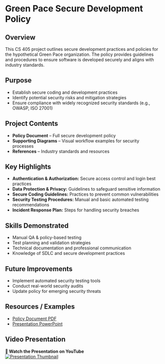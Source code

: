 # Green Pace Secure Development Policy

## Overview
This CS 405 project outlines secure development practices and policies for the hypothetical Green Pace organization. The policy provides guidelines and procedures to ensure software is developed securely and aligns with industry standards.

## Purpose
- Establish secure coding and development practices  
- Identify potential security risks and mitigation strategies  
- Ensure compliance with widely recognized security standards (e.g., OWASP, ISO 27001)  

## Project Contents
- **Policy Document** – Full secure development policy  
- **Supporting Diagrams** – Visual workflow examples for security processes  
- **References** – Industry standards and resources  

## Key Highlights
- **Authentication & Authorization:** Secure access control and login best practices  
- **Data Protection & Privacy:** Guidelines to safeguard sensitive information  
- **Secure Coding Guidelines:** Practices to prevent common vulnerabilities  
- **Security Testing Procedures:** Manual and basic automated testing recommendations  
- **Incident Response Plan:** Steps for handling security breaches  

## Skills Demonstrated
- Manual QA & policy-based testing  
- Test planning and validation strategies  
- Technical documentation and professional communication  
- Knowledge of SDLC and secure development practices  

## Future Improvements
- Implement automated security testing tools  
- Conduct real-world security audits  
- Update policy for emerging security threats  

## Resources / Examples

- [Policy Document PDF](GreenPace_Secure_Development_Policy.docx)  
- [Presentation PowerPoint](CS405_Project_Two_Presentation_Template.pptx)  

## Video Presentation
**🎥 Watch the Presentation on YouTube**  
[![Presentation Thumbnail](https://img.youtube.com/vi/sAzfI5XjkLc/0.jpg)](https://www.youtube.com/watch?v=sAzfI5XjkLc)
